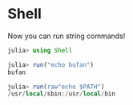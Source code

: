 # Shell

Now you can run string commands!

```julia
julia> using Shell

julia> run("echo bufan")
bufan

julia> run(raw"echo $PATH")
/usr/local/sbin:/usr/local/bin
```

